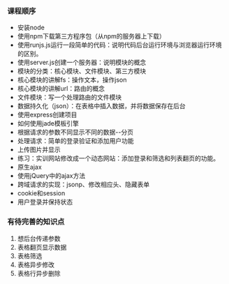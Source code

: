 ### 课程顺序
+ 安装node
+ 使用npm下载第三方程序包（从npm的服务器上下载）
+ 使用runjs.js运行一段简单的代码：说明代码后台运行环境与浏览器运行环境的区别。
+ 使用server.js创建一个服务器：说明模块的概念
+ 模块的分类：核心模块、文件模块、第三方模块
+ 核心模块的讲解fs：操作文本，操作json
+ 核心模块的讲解url：路由的概念
+ 文件模块：写一个处理路由的文件模块
+ 数据持久化（json）：在表格中插入数据，并将数据保存在后台
+ 使用express创建项目
+ 如何使用jade模板引擎
+ 根据请求的参数不同显示不同的数据--分页
+  处理请求：简单的登录验证和添加用户功能
+ 上传图片并显示
+ 练习：实训网站修改成一个动态网站：添加登录和筛选和列表翻页的功能。
+ 原生ajax
+ 使用jQuery中的ajax方法
+ 跨域请求的实现：jsonp、修改相应头、隐藏表单
+ cookie和session
+ 用户登录并保持状态

### 有待完善的知识点
1. 想后台传递参数
2. 表格翻页显示数据
3. 表格筛选
4. 表格异步修改
5. 表格行异步删除
